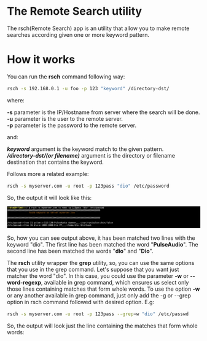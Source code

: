 # The Remote Search utility

The rsch(Remote Search) app is an utility that allow you to make remote searches according given one or more keyword pattern.

# How it works

You can run the **rsch** command following way:

```bash
rsch -s 192.168.0.1 -u foo -p 123 "keyword" /directory-dst/
```
where:

**-s** parameter is the IP/Hostname from server where the search will be done.</br>
**-u** parameter is the user to the remote server.</br>
**-p** parameter is the password to the remote server.</br>

and:

***keyword*** argument is the keyword match to the given pattern.</br>
***/directory-dst/(or filename)*** argument is the directory or filename destination that contains
the keyword.</br>

Follows more a related example:

```bash
rsch -s myserver.com -u root -p 123pass "dio" /etc/password
```
So, the output it will look like this:

![rsch screenshot1](doc/img/rsch_command_1.png)

So, how you can see output above, it has been matched two lines with the keyword "dio". The first line has been matched the word "**PulseAudio**". The second line has been matched the words "**dio**" and "**Dio**".
 
The **rsch** utility wrapper the **grep** utility, so, you can use the same options that you use in the grep command. Let's suppose that you want just matcher the word "dio". In this case, you could use the parameter **-w** or **--word-regexp**, available in grep command, which ensures us select only those lines containing matches that form whole words. To use the option **-w** or any another available in grep command, just only add the -g or --grep option in rsch command followed with desired option. E.g:

```bash
rsch -s myserver.com -u root -p 123pass --grep=w "dio" /etc/passwd
```
So, the output will look just the line containing the matches that form whole words:



